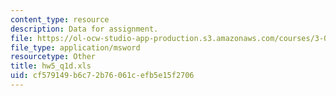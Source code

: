 ```yaml
---
content_type: resource
description: Data for assignment.
file: https://ol-ocw-studio-app-production.s3.amazonaws.com/courses/3-052-nanomechanics-of-materials-and-biomaterials-spring-2007/cf579149b6c72b76061cefb5e15f2706_hw5_q1d.xls
file_type: application/msword
resourcetype: Other
title: hw5_q1d.xls
uid: cf579149-b6c7-2b76-061c-efb5e15f2706
---
```

